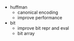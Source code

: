- huffman
    - canonical encoding
    - improve performance
- bit
    - improve bit repr and eval
    - bit array
